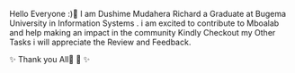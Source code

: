 Hello Everyone :)🌱
I am Dushime Mudahera Richard a Graduate  at Bugema University in Information Systems . i am excited to contribute to Mboalab and help making an impact in the community
Kindly Checkout my Other Tasks i will appreciate the Review and Feedback.


✨ Thank you All🌱 🌱 ✨ 